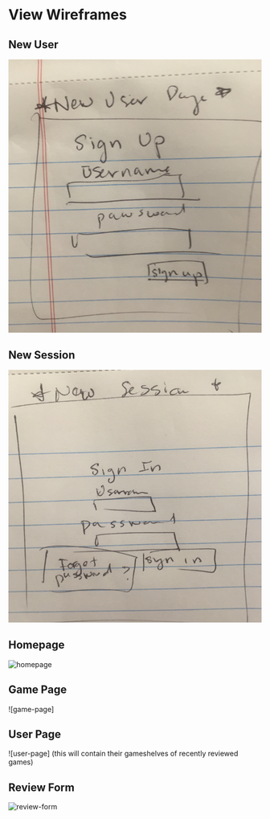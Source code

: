 # View Wireframes

## New User
![new-user]

## New Session
![new-session]

## Homepage
![homepage]

## Game Page
![game-page]

## User Page
![user-page]
(this will contain their gameshelves of recently reviewed games)

## Review Form
![review-form]

[new-user]: ./wireframes/new_user.png
[new-session]: ./wireframes/new_session.png
[homepage]: ./wireframes/root_notes.png
[game-details]: ./wireframes/root_notebooks.png
[user-details]: ./wireframes/notebook_form.png
[review-form]: ./wireframes/notebook_form.png
